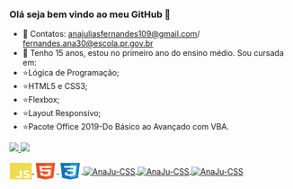 ### Olá seja bem vindo ao meu GitHub  👋

- 📩 Contatos:  anajuliasfernandes109@gmail.com/ fernandes.ana30@escola.pr.gov.br
- 📒 Tenho 15 anos, estou no primeiro ano do ensino médio. Sou cursada em:
- ⭐Lógica de Programação;
- ⭐HTML5 e CSS3;
- ⭐Flexbox;
- ⭐Layout Responsivo;
- ⭐Pacote Office 2019-Do Básico ao Avançado com VBA.

<div>
  <a href="https://github.com/AnaJuliaFernandes">
  <img height="150em" src="https://github-readme-stats.vercel.app/api?username=AnaJuliaFernandes&show_icons=true&theme=dark&include_all_commits=true&count_private=true"/>
  <img height="150em" src="https://github-readme-stats.vercel.app/api/top-langs/?username=AnaJuliaFernandes&layout=compact&langs_count=7&theme=dark"/>
</div>
  
  <div style="display: inline_block"><br>
  <img align="center" alt="AnaJu-Js" height="30" width="40" src="https://raw.githubusercontent.com/devicons/devicon/master/icons/javascript/javascript-plain.svg">
  <img align="center" alt="AnaJu-HTML" height="30" width="40" src="https://raw.githubusercontent.com/devicons/devicon/master/icons/html5/html5-original.svg">
  <img align="center" alt="AnaJu-CSS" height="30" width="40" src="https://raw.githubusercontent.com/devicons/devicon/master/icons/css3/css3-original.svg">
  <img align="center" alt="AnaJu-CSS" height="30" width="40" src="https://img.icons8.com/metro/26/4a90e2/ms-word.png"/>
  <img align="center" alt="AnaJu-CSS" height="30" width="40" src="https://img.icons8.com/color/48/000000/microsoft-excel-2019--v1.png"/>
  <img align="center" alt="AnaJu-CSS" height="30" width="40" src="https://img.icons8.com/color/48/000000/ms-powerpoint--v1.png"/>
</div>
  
##
  
  
